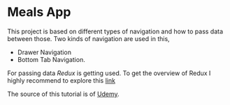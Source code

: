 # Meals App 


This project is based on different types of navigation and how to pass data between those. Two kinds of navigation are used in this,
* Drawer Navigation
* Bottom Tab Navigation.

For passing data *Redux* is getting used. 
To get the overview of Redux I highly recommend to explore this [link](https://academind.com/learn/react/redux-vs-context-api/)

The source of this tutorial is of [Udemy](https://www.udemy.com/course/react-native-the-practical-guide/learn/lecture/15674750#overview).
